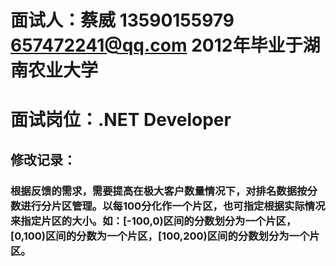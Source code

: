 # 面试人：蔡威 13590155979 657472241@qq.com 2012年毕业于湖南农业大学 
# 面试岗位：.NET Developer

## 修改记录：
### 根据反馈的需求，需要提高在极大客户数量情况下，对排名数据按分数进行分片区管理。以每100分化作一个片区，也可指定根据实际情况来指定片区的大小。如：[-100,0)区间的分数划分为一个片区，[0,100)区间的分数为一个片区，[100,200)区间的分数划分为一个片区。
